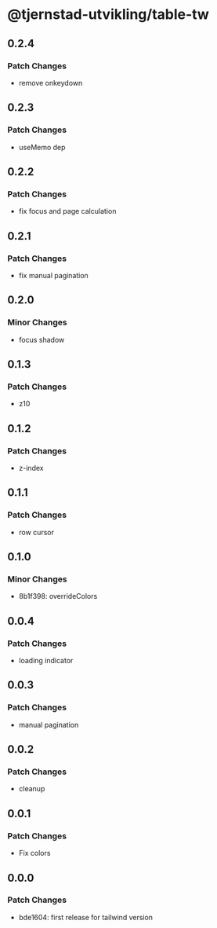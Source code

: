 # @tjernstad-utvikling/table-tw

## 0.2.4

### Patch Changes

- remove onkeydown

## 0.2.3

### Patch Changes

- useMemo dep

## 0.2.2

### Patch Changes

- fix focus and page calculation

## 0.2.1

### Patch Changes

- fix manual pagination

## 0.2.0

### Minor Changes

- focus shadow

## 0.1.3

### Patch Changes

- z10

## 0.1.2

### Patch Changes

- z-index

## 0.1.1

### Patch Changes

- row cursor

## 0.1.0

### Minor Changes

- 8b1f398: overrideColors

## 0.0.4

### Patch Changes

- loading indicator

## 0.0.3

### Patch Changes

- manual pagination

## 0.0.2

### Patch Changes

- cleanup

## 0.0.1

### Patch Changes

- Fix colors

## 0.0.0

### Patch Changes

- bde1604: first release for tailwind version
